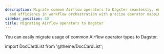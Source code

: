 ```yaml
---
description: Migrate common Airflow operators to Dagster seamlessly, ensuring compatibility
  and efficiency in workflow orchestration with precise operator mapping.
sidebar_position: 40
title: Migrating Airflow operators to Dagster
---
```

You can easily migrate usage of common Airflow operator types to Dagster.

import DocCardList from '@theme/DocCardList';

<DocCardList />
